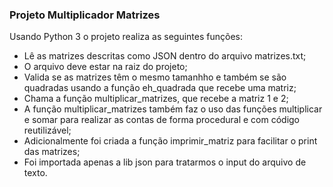 ### Projeto Multiplicador Matrizes

Usando Python 3 o projeto realiza as seguintes funções:
- Lê as matrizes descritas como JSON dentro do arquivo matrizes.txt;
- O arquivo deve estar na raiz do projeto;
- Valida se as matrizes têm o mesmo tamanhho e também se são quadradas usando a função eh_quadrada que recebe uma matriz;
- Chama a função multiplicar_matrizes, que recebe a matriz 1 e 2;
- A função multiplicar_matrizes também faz o uso das funções multiplicar e somar para realizar as contas de forma procedural e com código reutilizável;
- Adicionalmente foi criada a função imprimir_matriz para facilitar o print das matrizes;
- Foi importada apenas a lib json para tratarmos o input do arquivo de texto.

